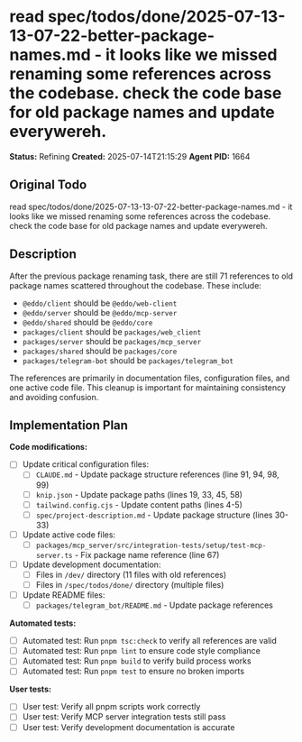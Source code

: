 # read spec/todos/done/2025-07-13-13-07-22-better-package-names.md - it looks like we missed renaming some references across the codebase. check the code base for old package names and update everywereh.

**Status:** Refining
**Created:** 2025-07-14T21:15:29
**Agent PID:** 1664

## Original Todo

read spec/todos/done/2025-07-13-13-07-22-better-package-names.md - it looks like we missed renaming some references across the codebase. check the code base for old package names and update everywereh.

## Description

After the previous package renaming task, there are still 71 references to old package names scattered throughout the codebase. These include:

- `@eddo/client` should be `@eddo/web-client`
- `@eddo/server` should be `@eddo/mcp-server`  
- `@eddo/shared` should be `@eddo/core`
- `packages/client` should be `packages/web_client`
- `packages/server` should be `packages/mcp_server`
- `packages/shared` should be `packages/core`
- `packages/telegram-bot` should be `packages/telegram_bot`

The references are primarily in documentation files, configuration files, and one active code file. This cleanup is important for maintaining consistency and avoiding confusion.

## Implementation Plan

**Code modifications:**
- [ ] Update critical configuration files:
  - [ ] `CLAUDE.md` - Update package structure references (line 91, 94, 98, 99)
  - [ ] `knip.json` - Update package paths (lines 19, 33, 45, 58)
  - [ ] `tailwind.config.cjs` - Update content paths (lines 4-5)
  - [ ] `spec/project-description.md` - Update package structure (lines 30-33)
- [ ] Update active code files:
  - [ ] `packages/mcp_server/src/integration-tests/setup/test-mcp-server.ts` - Fix package name reference (line 67)
- [ ] Update development documentation:
  - [ ] Files in `/dev/` directory (11 files with old references)
  - [ ] Files in `/spec/todos/done/` directory (multiple files)
- [ ] Update README files:
  - [ ] `packages/telegram_bot/README.md` - Update package references

**Automated tests:**
- [ ] Automated test: Run `pnpm tsc:check` to verify all references are valid
- [ ] Automated test: Run `pnpm lint` to ensure code style compliance  
- [ ] Automated test: Run `pnpm build` to verify build process works
- [ ] Automated test: Run `pnpm test` to ensure no broken imports

**User tests:**
- [ ] User test: Verify all pnpm scripts work correctly
- [ ] User test: Verify MCP server integration tests still pass
- [ ] User test: Verify development documentation is accurate